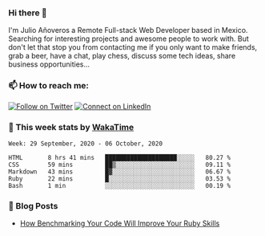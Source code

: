 ### Hi there 👋

I'm Julio Añoveros a Remote Full-stack Web Developer based in Mexico. Searching for interesting projects and awesome people to work with. But don't let that stop you from contacting me if you only want to make friends, grab a beer, have a chat, play chess, discuss some tech ideas, share business opportunities... 

### :mailbox: How to reach me:

[![Follow on Twitter](https://img.shields.io/badge/--twitter?label=Twitter&logo=Twitter&style=social)](https://twitter.com/AnoverosJulio) [![Connect on LinkedIn](https://img.shields.io/badge/--linkedin?label=LinkedIn&logo=LinkedIn&style=social)](https://www.linkedin.com/in/jubaan)

### :construction_worker: This week stats by [WakaTime]('https://wakatime.com')
<!--START_SECTION:waka-->
```text
Week: 29 September, 2020 - 06 October, 2020

HTML       8 hrs 41 mins   ████████████████████░░░░░   80.27 % 
CSS        59 mins         ██▒░░░░░░░░░░░░░░░░░░░░░░   09.11 % 
Markdown   43 mins         █▓░░░░░░░░░░░░░░░░░░░░░░░   06.67 % 
Ruby       22 mins         █░░░░░░░░░░░░░░░░░░░░░░░░   03.53 % 
Bash       1 min           ░░░░░░░░░░░░░░░░░░░░░░░░░   00.19 % 
```
<!--END_SECTION:waka-->

### :newspaper: Blog Posts
<!-- BLOG-POST-LIST:START -->
- [How Benchmarking Your Code Will Improve Your Ruby Skills](https://dev.to/jubaan/how-benchmarking-your-code-will-improve-your-ruby-skills-2m83)
<!-- BLOG-POST-LIST:END -->


